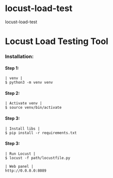 # locust-load-test
locust-load-test

# Locust Load Testing Tool

### Installation:

#### Step 1:
    | venv |
    $ python3 -m venv venv

#### Step 2:
    | Activate venv |
    $ source venv/bin/activate
    
#### Step 3:
    | Install libs |
    $ pip install -r requirements.txt


#### Step 3:
    | Run Locust |
    $ locust -f path/locustfile.py

    | Web panel |
    http://0.0.0.0:8089
